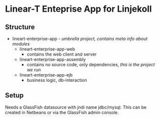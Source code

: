 # Linear-T Enteprise App for Linjekoll

## Structure

- lineart-enterprise-app - *umbrella project, contains meta info about modules*
  - lineart-enterprise-app-web
     - contains the web client and server
  - lineart-enterprise-app-assembly
     - contains no source code, only dependencies, _this is the project we run_
  - lineart-enterprise-app-ejb
     - business logic, db-interaction
     
## Setup
Needs a GlassFish datasource with jndi name jdbc/mysql. This can be created in Netbeans or via the GlassFish admin console.
